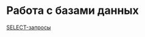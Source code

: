 # Работа с базами данных

[SELECT-запросы](https://docs.google.com/spreadsheets/d/15lzXvEFtaOhkcFgZ2jjceOXCYxQ1Huuji_uOglF3PCA/edit?usp=sharing)
